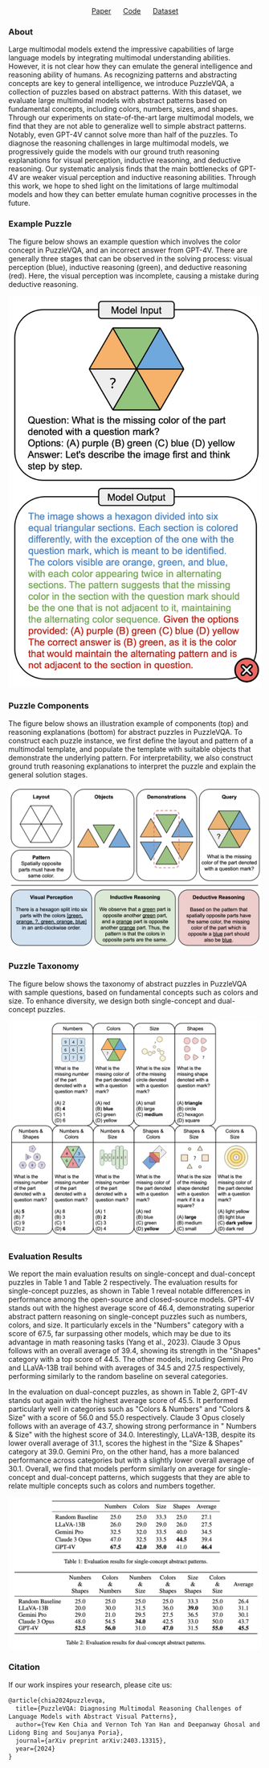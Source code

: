 <div style="text-align: center;">
    <a href="https://arxiv.org/abs/2403.13315" class="button" style="margin: 10px;">Paper</a>
    <a href="https://github.com/declare-lab/puzzle-reasoning" class="button" style="margin: 10px;">Code</a>
    <a href="https://github.com/declare-lab/puzzle-reasoning" class="button" style="margin: 10px;">Dataset</a>
</div>

### About

Large multimodal models extend the impressive capabilities of large language models by integrating multimodal
understanding abilities. However, it is not clear how they can emulate the general intelligence and reasoning ability of
humans. As recognizing patterns and abstracting concepts are key to general intelligence, we introduce PuzzleVQA, a
collection of puzzles based on abstract patterns. With this dataset, we evaluate large multimodal models with abstract
patterns based on fundamental concepts, including colors, numbers, sizes, and shapes. Through our experiments on
state-of-the-art large multimodal models, we find that they are not able to generalize well to simple abstract patterns.
Notably, even GPT-4V cannot solve more than half of the puzzles. To diagnose the reasoning challenges in large
multimodal models, we progressively guide the models with our ground truth reasoning explanations for visual perception,
inductive reasoning, and deductive reasoning. Our systematic analysis finds that the main bottlenecks of GPT-4V are
weaker visual perception and inductive reasoning abilities. Through this work, we hope to shed light on the limitations
of large multimodal models and how they can better emulate human cognitive processes in the future.

### Example Puzzle

The figure below shows an example question which involves the color concept in PuzzleVQA, and an incorrect answer from
GPT-4V. There are generally three stages that can be observed in the solving process: visual perception (blue),
inductive reasoning (green), and deductive reasoning (red). Here, the visual perception was incomplete, causing a
mistake during deductive reasoning.

![](/images/example.png)

### Puzzle Components

The figure below shows an illustration example of components (top) and reasoning explanations (bottom) for abstract
puzzles in PuzzleVQA. To construct each puzzle instance, we first define the layout and pattern of a multimodal
template, and populate the
template with suitable objects that demonstrate the underlying pattern. For interpretability, we also construct ground
truth reasoning explanations to interpret the puzzle and explain the general solution stages.

![](/images/components.png)

### Puzzle Taxonomy

The figure below shows the taxonomy of abstract puzzles in PuzzleVQA with sample questions, based on fundamental
concepts
such as colors and size. To enhance diversity, we design both single-concept and dual-concept puzzles.

![](/images/taxonomy.png)

### Evaluation Results

We report the main evaluation results on single-concept and dual-concept puzzles in Table 1 and Table 2 respectively.
The evaluation results for single-concept puzzles, as shown in Table 1 reveal notable differences in performance among
the open-source and closed-source models. GPT-4V stands out with the highest average score of 46.4, demonstrating
superior abstract pattern reasoning on single-concept puzzles such as numbers, colors, and size. It particularly excels
in the "Numbers" category with a score of 67.5, far surpassing other models, which may be due to its advantage in math
reasoning tasks (Yang et al., 2023). Claude 3 Opus follows with an overall average of 39.4, showing its strength in
the "Shapes" category with a top score of 44.5. The other models, including Gemini Pro and LLaVA-13B trail behind with
averages of 34.5 and 27.5 respectively, performing similarly to the random baseline on several categories.

In the evaluation on dual-concept puzzles, as shown in Table 2, GPT-4V stands out again with the highest average score
of 45.5. It performed particularly well in categories such as "Colors & Numbers" and "Colors & Size" with a score of
56.0 and 55.0 respectively. Claude 3 Opus closely follows with an average of 43.7, showing strong performance in "
Numbers & Size" with the highest score of 34.0. Interestingly, LLaVA-13B, despite its lower overall average of 31.1,
scores the highest in the "Size & Shapes" category at 39.0. Gemini Pro, on the other hand, has a more balanced
performance across categories but with a slightly lower overall average of 30.1. Overall, we find that models perform
similarly on average for single-concept and dual-concept patterns, which suggests that they are able to relate multiple
concepts such as colors and numbers together.

![](/images/results.png)

### Citation

If our work inspires your research, please cite us:

```
@article{chia2024puzzlevqa,
  title={PuzzleVQA: Diagnosing Multimodal Reasoning Challenges of Language Models with Abstract Visual Patterns},
  author={Yew Ken Chia and Vernon Toh Yan Han and Deepanway Ghosal and Lidong Bing and Soujanya Poria},
  journal={arXiv preprint arXiv:2403.13315},
  year={2024}
}
```
